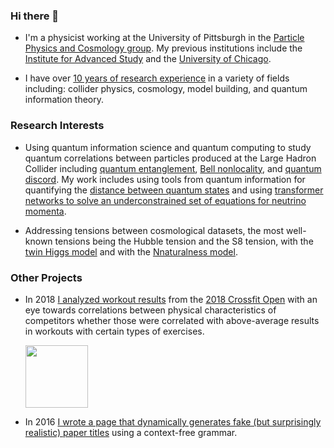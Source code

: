 ### Hi there 👋

- I'm a physicist working at the University of Pittsburgh in the [Particle Physics and Cosmology group](https://www.pittpacc.pitt.edu/).  My previous institutions include the [Institute for Advanced Study](https://www.ias.edu/sns) and the [University of Chicago](https://physics.uchicago.edu/).

- I have over [10 years of research experience](https://inspirehep.net/authors/1061156) in a variety of fields including: collider physics, cosmology, model building, and quantum information theory.

### Research Interests

- Using quantum information science and quantum computing to study quantum correlations between particles produced at the Large Hadron Collider including [quantum entanglement](https://arxiv.org/abs/2310.17696), [Bell nonlocality](https://arxiv.org/abs/2407.01672), and [quantum discord](https://arxiv.org/abs/2412.21158).  My work includes using tools from quantum information for quantifying the [distance between quantum states](https://arxiv.org/abs/2501.03311) and using [transformer networks to solve an underconstrained set of equations for neutrino momenta](https://arxiv.org/abs/2504.01496).

- Addressing tensions between cosmological datasets, the most well-known tensions being the Hubble tension and the S8 tension, with the [twin Higgs model](https://arxiv.org/abs/2110.04317) and with the [Nnaturalness model](https://arxiv.org/abs/2410.19224).

### Other Projects

- In 2018 [I analyzed workout results](https://crossfitnumbers.wordpress.com/2018/04/01/2018crossfitopen1/) from the [2018 Crossfit Open](https://games.crossfit.com/open/overview) with an eye towards correlations between physical characteristics of competitors whether those were correlated with above-average results in workouts with certain types of exercises.

  <img src="[https://your-image-url.type](https://github.com/mattlow/mattlow/blob/main/preview_image_snarxiv.png)" width="100">

- In 2016 [I wrote a page that dynamically generates fake (but surprisingly realistic) paper titles](https://snarxiv.org/hep-750gev/) using a context-free grammar.
<!--
**mattlow/mattlow** is a ✨ _special_ ✨ repository because its `README.md` (this file) appears on your GitHub profile.

Here are some ideas to get you started:

- 🔭 I’m currently working on ...
- 🌱 I’m currently learning ...
- 👯 I’m looking to collaborate on ...
- 🤔 I’m looking for help with ...
- 💬 Ask me about ...
- 📫 How to reach me: ...
- 😄 Pronouns: ...
- ⚡ Fun fact: ...
-->
